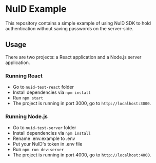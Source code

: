 # NuID Example

This repository contains a simple example of using NuID SDK to hold authentication without saving passwords on the server-side. 

## Usage

There are two projects: a React application and a Node.js server application.  

### Running React

* Go to ``nuid-test-react`` folder  
* Install dependencies via ``npm install``  
* Run ``npm start``  
* The project is running in port 3000, go to ``http://localhost:3000``.  

### Running Node.js

* Go to ``nuid-test-server`` folder  
* Install dependencies via ``npm install``
* Rename .env.example to .env
* Put your NuID's token in .env file   
* Run ``npm run dev:server``  
* The project is running in port 4000, go to ``http://localhost:4000``.  
